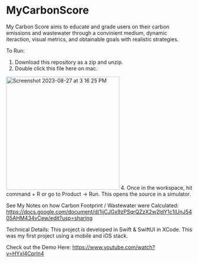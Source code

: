 # MyCarbonScore

My Carbon Score aims to educate and grade users on their carbon emissions and wastewater through a convinient medium, dynamic iteraction, visual metrics, and obtainable goals with realistic strategies. 

To Run:
1. Download this repository as a zip and unzip.
2. Double click this file here on mac.
  <img width="306" alt="Screenshot 2023-08-27 at 3 16 25 PM" src="https://github.com/m9m/MyCarbonScore/assets/95250150/cc14ca1b-c6f2-47b3-9788-bd601e5ccfd2">
4. Once in the workspace, hit command + R or go to Product -> Run. This opens the source in a simulator.

See My Notes on how Carbon Footprint / Wastewater were Calculated: https://docs.google.com/document/d/1ijCJGx9zPSqrQZzX2w2ldY1c1IUnJ5405AHM434vCew/edit?usp=sharing

Technical Details: This project is developed in Swift & SwiftUI in XCode. This was my first project using a mobile and iOS stack.

Check out the Demo Here: https://www.youtube.com/watch?v=HYxI4CprIn4
